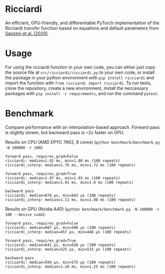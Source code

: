 # Ricciardi
An efficient, GPU-friendly, and differentiable PyTorch implementation of the Ricciardi transfer function based on equations and default parameters from [Sanzeni et al. (2020)](https://journals.plos.org/ploscompbiol/article?id=10.1371/journal.pcbi.1008165).

# Usage
For using the ricciardi function in your own code, you can either just copy the source file at `src/ricciardi/ricciardi.py` to your own code, or install the package in your python environment with `pip install ricciardi` and import the function with `from ricciardi import ricciardi`. To run tests, clone the repository, create a new environment, install the neccessary packages with `pip install -r requirements`, and run the command `pytest`.

# Benchmark
Compare performance with an interpolation-based approach. Forward pass is slightly slower, but backward pass is ~2x faster on GPU.

Results on CPU (AMD EPYC 7662, 8 cores) (`python benchmark/benchmark.py -N 100000 -r 100`):
```
forward pass, requires_grad=False
ricciardi: median=1.92 ms, min=1.88 ms (100 repeats)
ricciardi_interp: median=1.76 ms, min=1.72 ms (100 repeats)

forward pass, requires_grad=True
ricciardi: median=1.97 ms, min=1.93 ms (100 repeats)
ricciardi_interp: median=1.91 ms, min=1.8 ms (100 repeats)

backward pass
ricciardi: median=878 μs, min=842 μs (100 repeats)
ricciardi_interp: median=1.11 ms, min=1.08 ms (100 repeats)
```

Results on GPU (Nvidia A40) (`python benchmark/benchmark.py -N 100000 -r 100 --device cuda`):
```
forward pass, requires_grad=False
ricciardi: median=607 μs, min=596 μs (100 repeats)
ricciardi_interp: median=457 μs, min=448 μs (100 repeats)

forward pass, requires_grad=True
ricciardi: median=641 μs, min=628 μs (100 repeats)
ricciardi_interp: median=525 μs, min=515 μs (100 repeats)

backward pass
ricciardi: median=594 μs, min=575 μs (100 repeats)
ricciardi_interp: median=1.28 ms, min=1.25 ms (100 repeats)
```
